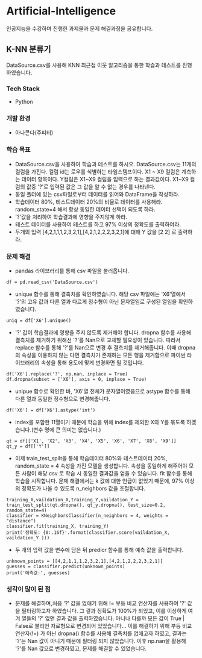 # Artificial-Intelligence
인공지능을 수강하며 진행한 과제물과 문제 해결과정을 공유합니다.

## K-NN 분류기
DataSource.csv를 사용해 KNN 최근접 이웃 알고리즘을 통한 학습과 테스트를 진행하였습니다. 
### Tech Stack
- Python
### 개발 환경
- 아나콘다(주피터)
### 학습 목표
- DataSource.csv을 사용하여 학습과 테스트를 하시오. DataSource.csv는 11개의 컬럼을 가진다. 컬럼 id는 로우를 식별하는 타임스템프이다. X1 ~ X9 컬럼은 계측하는 데이터 항목이다. Y컬럼은 X1~X9 컬럼을 입력으로 하는 결과값이다. X1~X9 컬럼의 값중 '?'로 입력된 값은 그 값을 알 수 없는 경우를 나타낸다.
- 동일 폴더에 있는 csv파일로부터 데이터를 읽어와 DataFrame을 작성하라.
- 학습데이터 80%, 테스트데이터 20%의 비율로 데이터를 사용해라. random_state=4 해서 항상 동일한 데이터 선택이 되도록 하라.
- '?'값을 처리하여 학습결과에 영향을 주지않게 하라.
- 테스트 데이터를 사용하여 테스트를 하고 97% 이상의 정확도를 출력하여라.
- 두개의 입력 [4,2,1,1,1,2,3,2,1],[4,2,1,2,2,2,3,2,1]에 대해 Y 값을 [2 2] 로 출력하라.
### 문제 해결
- pandas 라이브러리를 통해 csv 파일을 불러옵니다.
```
df = pd.read_csv('DataSource.csv')
```
- unique 함수를 통해 결측치를 확인하였습니다. 해당 csv 파일에는 'X6'열에서 '?'의 고유 값과 다른 열과 다르게 정수형이 아닌 문자열임로 구성된 열임을 확인하였습니다.
```
uniq = df['X6'].unique()
```
- '?' 값이 학습결과에 영향을 주지 않도록 제거해야 합니다. dropna 함수를 사용해 결측치를 제거하기 위해선 '?'를 Nan으로 교체할 필요성이 있습니다. 따라서 replace 함수를 통해 '?'를 Nan으로 변경 후 결측치를 제거해줍니다. 이때 dropna의 속성을 이용하지 않는 다면 결측치가 존재하는 모든 행을 제거함으로 파이썬 라이브러리의 속성을 통해 용도에 맞게 변경하면 될 것입니다.
```
df['X6'].replace('?', np.nan, inplace = True) 
df.dropna(subset = ['X6'], axis = 0, inplace = True)
```
- unipue 함수로 확인한 바, 'X6'열 전체가 문자열이였음으로 astype 함수를 통해 다른 열과 동일한 정수형으로 변경해줍니다.
```
df['X6'] = df['X6'].astype('int')
```
- index를 포함한 11열이기 때문에 학습을 위해 index를 제외한 X와 Y를 묶도록 하겠습니다.(변수 명에 큰 의미는 없습니다.)
```
qt = df[['X1', 'X2', 'X3', 'X4', 'X5', 'X6', 'X7', 'X8', 'X9']]
qt_y = df[['Y']]
```
- 이제 train_test_spilt을 통해 학습데이터 80%와 테스트데이터 20%, random_state = 4 속성을 가진 모델을 생성합니다. 속성을 동일하게 해주어야 모든 사람이 해당 csv 로 학습 시 동일한 결과값을 얻을 수 있습니다. fit 함수를 통해 학습을 시작합니다. 문제 해결에서는 k 값에 대한 언급이 없었기 때문에, 97% 이상의 정확도가 나올 수 있도록 n_neighbors 값을 조절합니다.
```
training_X,vaildation_X,training_Y,vaildation_Y = train_test_split(qt.dropna(), qt_y.dropna(), test_size=0.2, random_state=4)
classifier = KNeighborsClassifier(n_neighbors = 4, weights = "distance") 
classifier.fit(training_X, training_Y) 
print('정확도: {0:.16f}'.format(classifier.score(vaildation_X, vaildation_Y )))
```
- 두 개의 입력 값을 변수에 담은 뒤 predicr 함수를 통해 예측 값을 출력합니다.
```
unknown_points = [[4,2,1,1,1,2,3,2,1],[4,2,1,2,2,2,3,2,1]] 
guesses = classifier.predict(unknown_points) 
print('예측값:', guesses)
```
### 생각이 많이 된 점
- 문제를 해결하며,처음 '?' 값을 없애기 위해 != 부등 비교 연산자를 사용하여 '?' 값을 필터링하고자 하였습니다. 그 결과 정확도가 100%가 되었고, 이를 이상하게 여겨 열들의 '?' 없앤 결과 값을 출력하였습니다. 아니나 다를까 모든 값이 True | False로 불리언 자료형으로 변경되어 있었습니다... 이를 해결하기 위해 부등 비교 연산자(!=) 가 아닌 dropna() 함수를 사용해 결측치를 없애고자 하였고, 결과는 '?'는 Nan 값이 아니기 때문에 필터링 되지 않았습니다. 이후 np.nan을 활용해 '?'를 Nan 값으로 변경하였고, 문제를 해결할 수 있었습니다.
